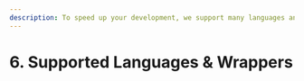 ```yaml
---
description: To speed up your development, we support many languages and wrappers.
---
```


# 6. Supported Languages & Wrappers

